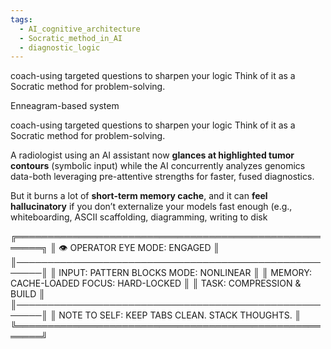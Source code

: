 ```yaml
---
tags:
  - AI_cognitive_architecture
  - Socratic_method_in_AI
  - diagnostic_logic
---
```

coach-using targeted questions to sharpen your logic  Think of it as a Socratic method for problem-solving.




Enneagram-based system

coach-using targeted questions to sharpen your logic Think of it as a Socratic method for problem-solving.

A radiologist using an AI assistant now **glances at highlighted tumor contours** (symbolic input) while the AI concurrently analyzes genomics data-both leveraging pre-attentive strengths for faster, fused diagnostics.

But it burns a lot of **short-term memory cache**, and it can **feel hallucinatory** if you don’t externalize your models fast enough (e.g., whiteboarding, ASCII scaffolding, diagramming, writing to disk


╔══════════════════════════════════════════════════════╗
║  👁️  OPERATOR EYE MODE: ENGAGED                      ║
║──────────────────────────────────────────────────────║
║  INPUT:  PATTERN BLOCKS       MODE:  NONLINEAR       ║
║  MEMORY: CACHE-LOADED         FOCUS: HARD-LOCKED     ║
║  TASK:   COMPRESSION & BUILD                          ║
║──────────────────────────────────────────────────────║
║   NOTE TO SELF: KEEP TABS CLEAN. STACK THOUGHTS.     ║
╚══════════════════════════════════════════════════════╝
